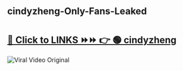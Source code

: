 
 ## cindyzheng-Only-Fans-Leaked

# <h2><a href="https://clipsfans.com/cindyzheng&ref=git">🔗 Click to LINKS ⏩⏩ 👉 🟢 cindyzheng </a></h2>

<a href="https://clipsfans.com/cindyzheng&ref=git" rel="nofollow" data-target="animated-image.originalLink"><img src="https://i.ibb.co.com/xMMVF88/686577567.gif" alt="Viral Video Original" style="max-width: 100%; display: inline-block;" data-target="animated-image.originalImage"></a>
